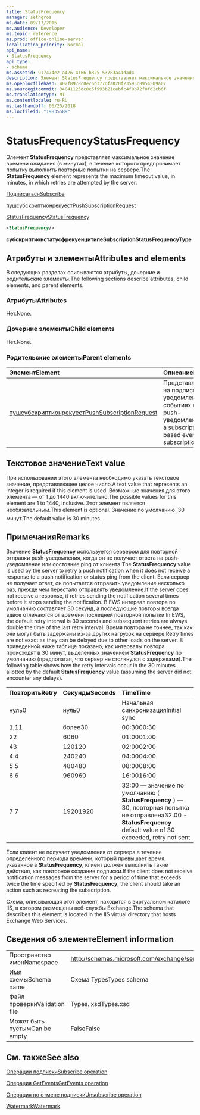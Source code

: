 ```yaml
---
title: StatusFrequency
manager: sethgros
ms.date: 09/17/2015
ms.audience: Developer
ms.topic: reference
ms.prod: office-online-server
localization_priority: Normal
api_name:
- StatusFrequency
api_type:
- schema
ms.assetid: 917474e2-a426-4166-b825-53783a41dad4
description: Элемент StatusFrequency представляет максимальное значение времени ожидания (в минутах), в течение которого предпринимает попытку выполнить повторные попытки на сервере.
ms.openlocfilehash: 402f8978c0ec6b377dfa020f23595c8954509a07
ms.sourcegitcommit: 34041125dc8c5f993b21cebfc4f8b72f0fd2cb6f
ms.translationtype: MT
ms.contentlocale: ru-RU
ms.lasthandoff: 06/25/2018
ms.locfileid: "19835589"
---
```

# <a name="statusfrequency"></a><span data-ttu-id="69cae-103">StatusFrequency</span><span class="sxs-lookup"><span data-stu-id="69cae-103">StatusFrequency</span></span>

<span data-ttu-id="69cae-104">Элемент **StatusFrequency** представляет максимальное значение времени ожидания (в минутах), в течение которого предпринимает попытку выполнить повторные попытки на сервере.</span><span class="sxs-lookup"><span data-stu-id="69cae-104">The **StatusFrequency** element represents the maximum timeout value, in minutes, in which retries are attempted by the server.</span></span> 
  
[<span data-ttu-id="69cae-105">Подписаться</span><span class="sxs-lookup"><span data-stu-id="69cae-105">Subscribe</span></span>](subscribe.md)
  
[<span data-ttu-id="69cae-106">пушсубскриптионрекуест</span><span class="sxs-lookup"><span data-stu-id="69cae-106">PushSubscriptionRequest</span></span>](pushsubscriptionrequest.md)
  
[<span data-ttu-id="69cae-107">StatusFrequency</span><span class="sxs-lookup"><span data-stu-id="69cae-107">StatusFrequency</span></span>](statusfrequency.md)
  
```XML
<StatusFrequency/>
```

 <span data-ttu-id="69cae-108">**субскриптионстатусфрекуенцитипе**</span><span class="sxs-lookup"><span data-stu-id="69cae-108">**SubscriptionStatusFrequencyType**</span></span>
## <a name="attributes-and-elements"></a><span data-ttu-id="69cae-109">Атрибуты и элементы</span><span class="sxs-lookup"><span data-stu-id="69cae-109">Attributes and elements</span></span>

<span data-ttu-id="69cae-110">В следующих разделах описываются атрибуты, дочерние и родительские элементы.</span><span class="sxs-lookup"><span data-stu-id="69cae-110">The following sections describe attributes, child elements, and parent elements.</span></span>
  
### <a name="attributes"></a><span data-ttu-id="69cae-111">Атрибуты</span><span class="sxs-lookup"><span data-stu-id="69cae-111">Attributes</span></span>

<span data-ttu-id="69cae-112">Нет.</span><span class="sxs-lookup"><span data-stu-id="69cae-112">None.</span></span>
  
### <a name="child-elements"></a><span data-ttu-id="69cae-113">Дочерние элементы</span><span class="sxs-lookup"><span data-stu-id="69cae-113">Child elements</span></span>

<span data-ttu-id="69cae-114">Нет.</span><span class="sxs-lookup"><span data-stu-id="69cae-114">None.</span></span>
  
### <a name="parent-elements"></a><span data-ttu-id="69cae-115">Родительские элементы</span><span class="sxs-lookup"><span data-stu-id="69cae-115">Parent elements</span></span>

|<span data-ttu-id="69cae-116">**Элемент**</span><span class="sxs-lookup"><span data-stu-id="69cae-116">**Element**</span></span>|<span data-ttu-id="69cae-117">**Описание**</span><span class="sxs-lookup"><span data-stu-id="69cae-117">**Description**</span></span>|
|:-----|:-----|
|[<span data-ttu-id="69cae-118">пушсубскриптионрекуест</span><span class="sxs-lookup"><span data-stu-id="69cae-118">PushSubscriptionRequest</span></span>](pushsubscriptionrequest.md) <br/> |<span data-ttu-id="69cae-119">Представляет подписку на подписку на уведомления о событиях на основе push-уведомлений.</span><span class="sxs-lookup"><span data-stu-id="69cae-119">Represents a subscription to a push-based event notification subscription.</span></span>  <br/> |
   
## <a name="text-value"></a><span data-ttu-id="69cae-120">Текстовое значение</span><span class="sxs-lookup"><span data-stu-id="69cae-120">Text value</span></span>

<span data-ttu-id="69cae-121">При использовании этого элемента необходимо указать текстовое значение, представляющее целое число.</span><span class="sxs-lookup"><span data-stu-id="69cae-121">A text value that represents an integer is required if this element is used.</span></span> <span data-ttu-id="69cae-122">Возможные значения для этого элемента — от 1 до 1440 включительно.</span><span class="sxs-lookup"><span data-stu-id="69cae-122">The possible values for this element are 1 to 1440, inclusive.</span></span> <span data-ttu-id="69cae-123">Этот элемент является необязательным.</span><span class="sxs-lookup"><span data-stu-id="69cae-123">This element is optional.</span></span> <span data-ttu-id="69cae-124">Значение по умолчанию  30 минут.</span><span class="sxs-lookup"><span data-stu-id="69cae-124">The default value is 30 minutes.</span></span>
  
## <a name="remarks"></a><span data-ttu-id="69cae-125">Примечания</span><span class="sxs-lookup"><span data-stu-id="69cae-125">Remarks</span></span>

<span data-ttu-id="69cae-126">Значение **StatusFrequency** используется сервером для повторной отправки push-уведомления, когда он не получает ответа на push-уведомление или состояние ping от клиента.</span><span class="sxs-lookup"><span data-stu-id="69cae-126">The **StatusFrequency** value is used by the server to retry a push notification when it does not receive a response to a push notification or status ping from the client.</span></span> <span data-ttu-id="69cae-127">Если сервер не получает ответ, он попытается отправить уведомление несколько раз, прежде чем перестало отправлять уведомление.</span><span class="sxs-lookup"><span data-stu-id="69cae-127">If the server does not receive a response, it retries sending the notification several times before it stops sending the notification.</span></span> <span data-ttu-id="69cae-128">В EWS интервал повтора по умолчанию составляет 30 секунд, а последующие повторы всегда вдвое отличаются от времени последней повторной попытки.</span><span class="sxs-lookup"><span data-stu-id="69cae-128">In EWS, the default retry interval is 30 seconds and subsequent retries are always double the time of the last retry interval.</span></span> <span data-ttu-id="69cae-129">Время повтора не точнее, так как они могут быть задержаны из-за других нагрузок на сервере.</span><span class="sxs-lookup"><span data-stu-id="69cae-129">Retry times are not exact as they can be delayed due to other loads on the server.</span></span> <span data-ttu-id="69cae-130">В приведенной ниже таблице показано, как интервалы повтора происходят в 30 минут, выделенных значением **StatusFrequency** по умолчанию (предполагая, что сервер не столкнулся с задержками).</span><span class="sxs-lookup"><span data-stu-id="69cae-130">The following table shows how the retry intervals occur in the 30 minutes allotted by the default **StatusFrequency** value (assuming the server did not encounter any delays).</span></span> 
  
|<span data-ttu-id="69cae-131">**Повторить**</span><span class="sxs-lookup"><span data-stu-id="69cae-131">**Retry**</span></span>|<span data-ttu-id="69cae-132">**Секунды**</span><span class="sxs-lookup"><span data-stu-id="69cae-132">**Seconds**</span></span>|<span data-ttu-id="69cae-133">**Time**</span><span class="sxs-lookup"><span data-stu-id="69cae-133">**Time**</span></span>|
|:-----|:-----|:-----|
|<span data-ttu-id="69cae-134">нуль</span><span class="sxs-lookup"><span data-stu-id="69cae-134">0</span></span>  <br/> |<span data-ttu-id="69cae-135">нуль</span><span class="sxs-lookup"><span data-stu-id="69cae-135">0</span></span>  <br/> |<span data-ttu-id="69cae-136">Начальная синхронизация</span><span class="sxs-lookup"><span data-stu-id="69cae-136">Initial sync</span></span>  <br/> |
|<span data-ttu-id="69cae-137">1,1</span><span class="sxs-lookup"><span data-stu-id="69cae-137">1</span></span>  <br/> |<span data-ttu-id="69cae-138">более</span><span class="sxs-lookup"><span data-stu-id="69cae-138">30</span></span>  <br/> |<span data-ttu-id="69cae-139">00:30</span><span class="sxs-lookup"><span data-stu-id="69cae-139">00:30</span></span>  <br/> |
|<span data-ttu-id="69cae-140">2</span><span class="sxs-lookup"><span data-stu-id="69cae-140">2</span></span>  <br/> |<span data-ttu-id="69cae-141">60</span><span class="sxs-lookup"><span data-stu-id="69cae-141">60</span></span>  <br/> |<span data-ttu-id="69cae-142">01:00</span><span class="sxs-lookup"><span data-stu-id="69cae-142">01:00</span></span>  <br/> |
|<span data-ttu-id="69cae-143">4</span><span class="sxs-lookup"><span data-stu-id="69cae-143">3</span></span>  <br/> |<span data-ttu-id="69cae-144">120</span><span class="sxs-lookup"><span data-stu-id="69cae-144">120</span></span>  <br/> |<span data-ttu-id="69cae-145">02:00</span><span class="sxs-lookup"><span data-stu-id="69cae-145">02:00</span></span>  <br/> |
|<span data-ttu-id="69cae-146">4 </span><span class="sxs-lookup"><span data-stu-id="69cae-146">4</span></span>  <br/> |<span data-ttu-id="69cae-147">240</span><span class="sxs-lookup"><span data-stu-id="69cae-147">240</span></span>  <br/> |<span data-ttu-id="69cae-148">04:00</span><span class="sxs-lookup"><span data-stu-id="69cae-148">04:00</span></span>  <br/> |
|<span data-ttu-id="69cae-149">5 </span><span class="sxs-lookup"><span data-stu-id="69cae-149">5</span></span>  <br/> |<span data-ttu-id="69cae-150">480</span><span class="sxs-lookup"><span data-stu-id="69cae-150">480</span></span>  <br/> |<span data-ttu-id="69cae-151">08:00</span><span class="sxs-lookup"><span data-stu-id="69cae-151">08:00</span></span>  <br/> |
|<span data-ttu-id="69cae-152">6 </span><span class="sxs-lookup"><span data-stu-id="69cae-152">6</span></span>  <br/> |<span data-ttu-id="69cae-153">960</span><span class="sxs-lookup"><span data-stu-id="69cae-153">960</span></span>  <br/> |<span data-ttu-id="69cae-154">16:00</span><span class="sxs-lookup"><span data-stu-id="69cae-154">16:00</span></span>  <br/> |
|<span data-ttu-id="69cae-155">7 </span><span class="sxs-lookup"><span data-stu-id="69cae-155">7</span></span>  <br/> |<span data-ttu-id="69cae-156">1920</span><span class="sxs-lookup"><span data-stu-id="69cae-156">1920</span></span>  <br/> |<span data-ttu-id="69cae-157">32:00 — значение по умолчанию ( **StatusFrequency** ) — 30, повторная попытка не отправлена</span><span class="sxs-lookup"><span data-stu-id="69cae-157">32:00 - **StatusFrequency** default value of 30 exceeded, retry not sent</span></span>  <br/> |
   
<span data-ttu-id="69cae-158">Если клиент не получает уведомления от сервера в течение определенного периода времени, который превышает время, указанное в **StatusFrequency**, клиент должен выполнить такие действия, как повторное создание подписки.</span><span class="sxs-lookup"><span data-stu-id="69cae-158">If the client does not receive notification messages from the server for a period of time that exceeds twice the time specified by **StatusFrequency**, the client should take an action such as recreating the subscription.</span></span> 
  
<span data-ttu-id="69cae-159">Схема, описывающая этот элемент, находится в виртуальном каталоге IIS, в котором размещены веб-службы Exchange.</span><span class="sxs-lookup"><span data-stu-id="69cae-159">The schema that describes this element is located in the IIS virtual directory that hosts Exchange Web Services.</span></span>
  
## <a name="element-information"></a><span data-ttu-id="69cae-160">Сведения об элементе</span><span class="sxs-lookup"><span data-stu-id="69cae-160">Element information</span></span>

|||
|:-----|:-----|
|<span data-ttu-id="69cae-161">Пространство имен</span><span class="sxs-lookup"><span data-stu-id="69cae-161">Namespace</span></span>  <br/> |http://schemas.microsoft.com/exchange/services/2006/types  <br/> |
|<span data-ttu-id="69cae-162">Имя схемы</span><span class="sxs-lookup"><span data-stu-id="69cae-162">Schema name</span></span>  <br/> |<span data-ttu-id="69cae-163">Схема Types</span><span class="sxs-lookup"><span data-stu-id="69cae-163">Types schema</span></span>  <br/> |
|<span data-ttu-id="69cae-164">Файл проверки</span><span class="sxs-lookup"><span data-stu-id="69cae-164">Validation file</span></span>  <br/> |<span data-ttu-id="69cae-165">Types. xsd</span><span class="sxs-lookup"><span data-stu-id="69cae-165">Types.xsd</span></span>  <br/> |
|<span data-ttu-id="69cae-166">Может быть пустым</span><span class="sxs-lookup"><span data-stu-id="69cae-166">Can be empty</span></span>  <br/> |<span data-ttu-id="69cae-167">False</span><span class="sxs-lookup"><span data-stu-id="69cae-167">False</span></span>  <br/> |
   
## <a name="see-also"></a><span data-ttu-id="69cae-168">См. также</span><span class="sxs-lookup"><span data-stu-id="69cae-168">See also</span></span>



[<span data-ttu-id="69cae-169">Операции подписки</span><span class="sxs-lookup"><span data-stu-id="69cae-169">Subscribe operation</span></span>](subscribe-operation.md)
  
[<span data-ttu-id="69cae-170">Операция GetEvents</span><span class="sxs-lookup"><span data-stu-id="69cae-170">GetEvents operation</span></span>](getevents-operation.md)
  
[<span data-ttu-id="69cae-171">Операция по отмене подписки</span><span class="sxs-lookup"><span data-stu-id="69cae-171">Unsubscribe operation</span></span>](unsubscribe-operation.md)
  
[<span data-ttu-id="69cae-172">Watermark</span><span class="sxs-lookup"><span data-stu-id="69cae-172">Watermark</span></span>](watermark.md)


